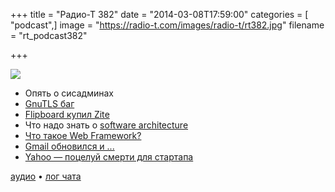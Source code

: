 +++
title = "Радио-Т 382"
date = "2014-03-08T17:59:00"
categories = [ "podcast",]
image = "https://radio-t.com/images/radio-t/rt382.jpg"
filename = "rt_podcast382"

+++

![](https://radio-t.com/images/radio-t/rt382.jpg)

* Опять о сисадминах
* [GnuTLS баг](http://www.linux.com/news/featured-blogs/203-konstantin-ryabitsev/765302-what-is-the-gnutls-bug-and-how-to-protect-linux-system-)
* [Flipboard купил Zitе](http://techcrunch.com/2014/03/05/flipboard-2/)
* Что надо знать о [software architecture](http://www.codingthearchitecture.com/2014/03/05/five_things_every_developer_should_know_about_software_architecture.html)
* [Что такое Web Framework?](http://www.jeffknupp.com/blog/2014/03/03/what-is-a-web-framework/)
* [Gmail обновился и ...](http://techcrunch.com/2014/03/05/gmail-for-ios-gets-full-support-for-background-refresh/)
* [Yahoo — поцелуй смерти для стартапа](http://readwrite.com/2014/03/06/yahoo-death-bringer-startup-destroyer-acquisitions-strategy-search)

[аудио](https://cdn.radio-t.com/rt_podcast382.mp3) • [лог чата](http://chat.radio-t.com/logs/radio-t-382.html)
<audio src="https://cdn.radio-t.com/rt_podcast382.mp3" preload="none"></audio>
